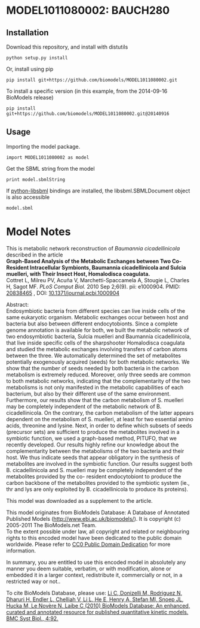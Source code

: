 # MODEL1011080002: BAUCH280

## Installation

Download this repository, and install with distutils

`python setup.py install`

Or, install using pip

`pip install git+https://github.com/biomodels/MODEL1011080002.git`

To install a specific version (in this example, from the 2014-09-16 BioModels release)

`pip install git+https://github.com/biomodels/MODEL1011080002.git@20140916`

## Usage

Importing the model package.

`import MODEL1011080002 as model`

Get the SBML string from the model

`print model.sbmlString`

If [python-libsbml](https://pypi.python.org/pypi/python-libsbml) bindings are
installed, the libsbml.SBMLDocument object is also accessible

`model.sbml`


# Model Notes


This is metabolic network reconstruction of _Baumannia cicadellinicola_
described in the article  
**Graph-Based Analysis of the Metabolic Exchanges between Two Co-Resident Intracellular Symbionts, Baumannia cicadellinicola and Sulcia muelleri, with Their Insect Host, Homalodisca coagulata.**   
Cottret L, Milreu PV, Acuña V, Marchetti-Spaccamela A, Stougie L, Charles H,
Sagot MF. _PLoS Comput Biol._ 2010 Sep 2;6(9). pii: e1000904. PMID:
[20838465](http://www.ncbi.nlm.nih.gov/pubmed/20838465) , DOI:
[10.1371/journal.pcbi.1000904](http://dx.doi.org/10.1371/journal.pcbi.1000904)

Abstract:  
Endosymbiotic bacteria from different species can live inside cells of the
same eukaryotic organism. Metabolic exchanges occur between host and bacteria
but also between different endocytobionts. Since a complete genome annotation
is available for both, we built the metabolic network of two endosymbiotic
bacteria, Sulcia muelleri and Baumannia cicadellinicola, that live inside
specific cells of the sharpshooter Homalodisca coagulata and studied the
metabolic exchanges involving transfers of carbon atoms between the three. We
automatically determined the set of metabolites potentially exogenously
acquired (seeds) for both metabolic networks. We show that the number of seeds
needed by both bacteria in the carbon metabolism is extremely reduced.
Moreover, only three seeds are common to both metabolic networks, indicating
that the complementarity of the two metabolisms is not only manifested in the
metabolic capabilities of each bacterium, but also by their different use of
the same environment. Furthermore, our results show that the carbon metabolism
of S. muelleri may be completely independent of the metabolic network of B.
cicadellinicola. On the contrary, the carbon metabolism of the latter appears
dependent on the metabolism of S. muelleri, at least for two essential amino
acids, threonine and lysine. Next, in order to define which subsets of seeds
(precursor sets) are sufficient to produce the metabolites involved in a
symbiotic function, we used a graph-based method, PITUFO, that we recently
developed. Our results highly refine our knowledge about the complementarity
between the metabolisms of the two bacteria and their host. We thus indicate
seeds that appear obligatory in the synthesis of metabolites are involved in
the symbiotic function. Our results suggest both B. cicadellinicola and S.
muelleri may be completely independent of the metabolites provided by the co-
resident endocytobiont to produce the carbon backbone of the metabolites
provided to the symbiotic system (ie., thr and lys are only exploited by B.
cicadellinicola to produce its proteins).

This model was downloaded as a supplement to the article.

This model originates from BioModels Database: A Database of Annotated
Published Models (http://www.ebi.ac.uk/biomodels/). It is copyright (c)
2005-2011 The BioModels.net Team.  
To the extent possible under law, all copyright and related or neighbouring
rights to this encoded model have been dedicated to the public domain
worldwide. Please refer to [CC0 Public Domain
Dedication](http://creativecommons.org/publicdomain/zero/1.0/) for more
information.

In summary, you are entitled to use this encoded model in absolutely any
manner you deem suitable, verbatim, or with modification, alone or embedded it
in a larger context, redistribute it, commercially or not, in a restricted way
or not..  
  
To cite BioModels Database, please use: [Li C, Donizelli M, Rodriguez N,
Dharuri H, Endler L, Chelliah V, Li L, He E, Henry A, Stefan MI, Snoep JL,
Hucka M, Le Novère N, Laibe C (2010) BioModels Database: An enhanced, curated
and annotated resource for published quantitative kinetic models. BMC Syst
Biol., 4:92.](http://www.ncbi.nlm.nih.gov/pubmed/20587024)


